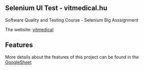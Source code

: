 ## Selenium UI Test -  vitmedical.hu

Software Quality and Testing Course - Selenium Big Asssignment

The website: [vitmedical](https://vitmedical.hu/)

## Features

More details about the features of this project can be found in the [GoogleSheet](https://docs.google.com/spreadsheets/d/190FFWUewLnTB0bbDspILX6vPCG0wOpYGg2xlW7krlMU/edit?gid=0#gid=0)

